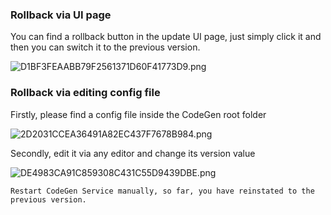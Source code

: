 ### Rollback via UI page

You can find a rollback button in the update UI page, just simply click it and then you can switch it to the previous version.

![D1BF3FEAABB79F2561371D60F41773D9.png](https://codegen.cc/res/D1BF3FEAABB79F2561371D60F41773D9.png)

### Rollback via editing config file

Firstly, please find a config file inside the CodeGen root folder

![2D2031CCEA36491A82EC437F7678B984.png](https://codegen.cc/res/2D2031CCEA36491A82EC437F7678B984.png)

Secondly, edit it via any editor and change its version value

![DE4983CA91C859308C431C55D9439DBE.png](https://codegen.cc/res/DE4983CA91C859308C431C55D9439DBE.png)

    Restart CodeGen Service manually, so far, you have reinstated to the previous version.
